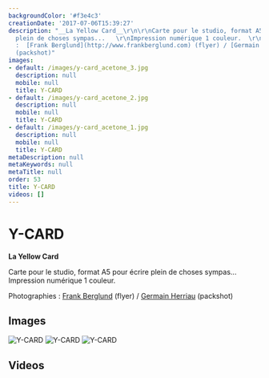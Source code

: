 ```yaml
---
backgroundColor: '#f3e4c3'
creationDate: '2017-07-06T15:39:27'
description: "__La Yellow Card__\r\n\r\nCarte pour le studio, format A5 pour écrire
  plein de choses sympas...   \r\nImpression numérique 1 couleur.  \r\n    \r\nPhotographies
  :  [Frank Berglund](http://www.frankberglund.com) (flyer) / [Germain Herriau](http://www.germainherriau.com)
  (packshot)"
images:
- default: /images/y-card_acetone_3.jpg
  description: null
  mobile: null
  title: Y-CARD
- default: /images/y-card_acetone_2.jpg
  description: null
  mobile: null
  title: Y-CARD
- default: /images/y-card_acetone_1.jpg
  description: null
  mobile: null
  title: Y-CARD
metaDescription: null
metaKeywords: null
metaTitle: null
order: 53
title: Y-CARD
videos: []
---
```


# Y-CARD

__La Yellow Card__

Carte pour le studio, format A5 pour écrire plein de choses sympas...
Impression numérique 1 couleur.

Photographies :  [Frank Berglund](http://www.frankberglund.com) (flyer) / [Germain Herriau](http://www.germainherriau.com) (packshot)

## Images

![Y-CARD](/images/y-card_acetone_3.jpg)
![Y-CARD](/images/y-card_acetone_2.jpg)
![Y-CARD](/images/y-card_acetone_1.jpg)

## Videos
